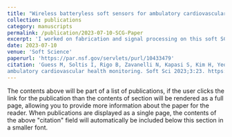 ```yaml
---
title: "Wireless batteryless soft sensors for ambulatory cardiovascular health monitoring"
collection: publications
category: manuscripts
permalink: /publication/2023-07-10-SCG-Paper
excerpt: 'I worked on fabrication and signal processing on this soft SCG sensor as part of my freshman year VIP team.'
date: 2023-07-10
venue: 'Soft Science'
paperurl: 'https://par.nsf.gov/servlets/purl/10433479'
citation: 'Guess M, Soltis I, Rigo B, Zavanelli N, Kapasi S, Kim H, Yeo WH. Wireless batteryless soft sensors for
ambulatory cardiovascular health monitoring. Soft Sci 2023;3:23. https://dx.doi.org/10.20517/ss.2023.17'
---
```


The contents above will be part of a list of publications, if the user clicks the link for the publication than the contents of section will be rendered as a full page, allowing you to provide more information about the paper for the reader. When publications are displayed as a single page, the contents of the above "citation" field will automatically be included below this section in a smaller font.
